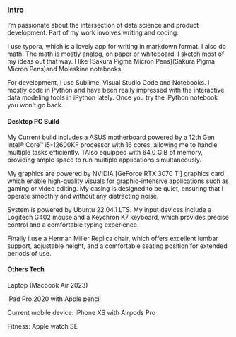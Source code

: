### Intro

I’m passionate about the intersection of data science and product development. Part of my work involves writing and coding. 


I use typora, which is a lovely app for writing in markdown format. I also do math. The math is mostly analog, on paper or whiteboard. I sketch most of my ideas out that way. I like [Sakura Pigma Micron Pens](Sakura Pigma Micron Pens)and Moleskine notebooks.  

For development, I use Sublime, Visual Studio Code and Notebooks. I mostly code in Python and have been really impressed with the interactive data modeling tools in iPython lately. Once you try the iPython notebook you won't go back.

#### Desktop PC Build 

My Current build includes a ASUS motherboard  powered by a 12th Gen Intel® Core™ i5-12600KF processor with 16 cores, allowing me to handle multiple tasks efficiently. TAlso equipped with 64.0 GiB of memory, providing ample space to run multiple applications simultaneously.

My graphics are powered by  NVIDIA [GeForce RTX 3070 Ti] graphics card, which enable high-quality visuals for graphic-intensive applications such as gaming or video editing. My casing is designed to be quiet, ensuring that I operate smoothly and without any distracting noise.

System is powered by Ubuntu 22.04.1 LTS. My input devices include a Logitech G402 mouse and a Keychron K7 keyboard, which provides precise control and a comfortable typing experience.

Finally i use a Herman Miller Replica chair, which offers excellent lumbar support, adjustable height, and a comfortable seating position for extended periods of use. 

#### Others Tech

 Laptop (Macbook Air 2023)

iPad Pro 2020 with Apple pencil 

Current mobile device: iPhone XS with Airpods Pro

Fitness: Apple watch SE 
